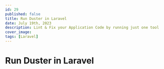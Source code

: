 ```yaml
---
id: 29
published: false
title: Run Duster in Laravel
date: July 19th, 2023
description: Lint & Fix your Application Code by running just one tool
cover_image:
tags: [Laravel]
---
```


# Run Duster in Laravel
